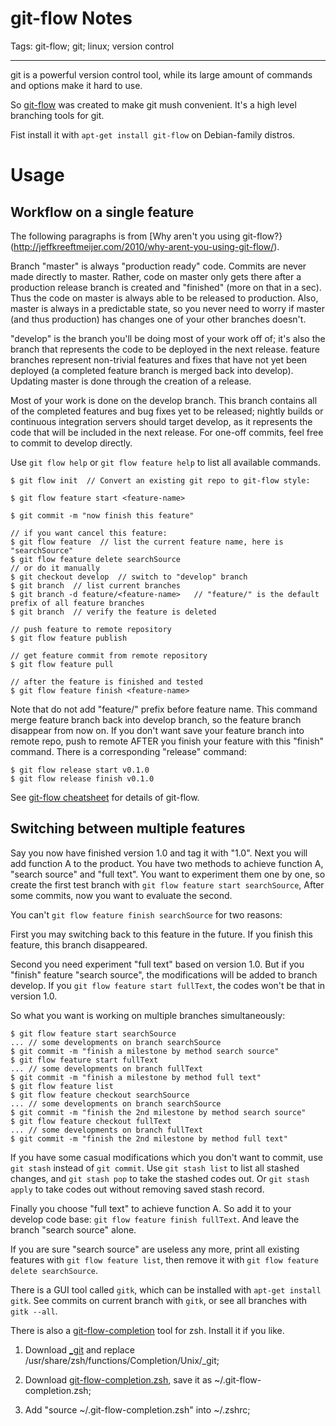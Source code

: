 # git-flow Notes
Tags: git-flow; git; linux; version control

------

git is a powerful version control tool, while its large amount of commands and options make it hard to use.

So [git-flow](https://github.com/nvie/gitflow) was created to make git mush convenient. It's a high level branching tools for git.

Fist install it with `apt-get install git-flow` on Debian-family distros.

# Usage

## Workflow on a single feature

The following paragraphs is from [Why aren't you using git-flow?}(http://jeffkreeftmeijer.com/2010/why-arent-you-using-git-flow/).

Branch "master" is always "production ready" code. Commits are never made directly to master. Rather, code on master only gets there after a production release branch is created and "finished" (more on that in a sec). Thus the code on master is always able to be released to production. Also, master is always in a predictable state, so you never need to worry if master (and thus production) has changes one of your other branches doesn't.

"develop" is the branch you'll be doing most of your work off of; it's also the branch that represents the code to be deployed in the next release. feature branches represent non-trivial features and fixes that have not yet been deployed (a completed feature branch is merged back into develop). Updating master is done through the creation of a release.

Most of your work is done on the develop branch. This branch contains all of the completed features and bug fixes yet to be released; nightly builds or continuous integration servers should target develop, as it represents the code that will be included in the next release. For one-off commits, feel free to commit to develop directly.

Use `git flow help` or `git flow feature help` to list all available commands.

    $ git flow init  // Convert an existing git repo to git-flow style:

    $ git flow feature start <feature-name>

    $ git commit -m "now finish this feature"

    // if you want cancel this feature:
    $ git flow feature  // list the current feature name, here is "searchSource"
    $ git flow feature delete searchSource
    // or do it manually
    $ git checkout develop  // switch to "develop" branch
    $ git branch  // list current branches
    $ git branch -d feature/<feature-name>   // "feature/" is the default prefix of all feature branches
    $ git branch  // verify the feature is deleted

    // push feature to remote repository
    $ git flow feature publish

    // get feature commit from remote repository
    $ git flow feature pull

    // after the feature is finished and tested
    $ git flow feature finish <feature-name>

Note that do not add "feature/" prefix before feature name.
This command merge feature branch back into develop branch, so the feature branch disappear from now on.
If you don't want save your feature branch into remote repo, push to remote AFTER you finish your feature with this "finish" command.
There is a corresponding "release" command:

    $ git flow release start v0.1.0
    $ git flow release finish v0.1.0

See [git-flow cheatsheet](http://danielkummer.github.io/git-flow-cheatsheet/) for details of git-flow.

## Switching between multiple features

Say you now have finished version 1.0 and tag it with "1.0".
Next you will add function A to the product.
You have two methods to achieve function A, "search source" and "full text".
You want to experiment them one by one, so create the first test branch with `git flow feature start searchSource`,
After some commits, now you want to evaluate the second.

You can't `git flow feature finish searchSource` for two reasons:

First you may switching back to this feature in the future.
If you finish this feature, this branch disappeared.

Second you need experiment "full text" based on version 1.0.
But if you "finish" feature "search source", the modifications will be added to branch develop.
If you `git flow feature start fullText`, the codes won't be that in version 1.0.

So what you want is working on multiple branches simultaneously:

    $ git flow feature start searchSource
    ... // some developments on branch searchSource
    $ git commit -m "finish a milestone by method search source"
    $ git flow feature start fullText
    ... // some developments on branch fullText
    $ git commit -m "finish a milestone by method full text"
    $ git flow feature list
    $ git flow feature checkout searchSource
    ... // some developments on branch searchSource
    $ git commit -m "finish the 2nd milestone by method search source"
    $ git flow feature checkout fullText
    ... // some developments on branch fullText
    $ git commit -m "finish the 2nd milestone by method full text"

If you have some casual modifications which you don't want to commit, use `git stash` instead of `git commit`.
Use `git stash list` to list all stashed changes, and `git stash pop` to take the stashed codes out.
Or `git stash apply` to take codes out without removing saved stash record.

Finally you choose "full text" to achieve function A.
So add it to your develop code base: `git flow feature finish fullText`.
And leave the branch "search source" alone.

If you are sure "search source" are useless any more,
print all existing features with `git flow feature list`,
then remove it with `git flow feature delete searchSource`.

There is a GUI tool called `gitk`, which can be installed with `apt-get install gitk`.
See commits on current branch with `gitk`, or see all branches with `gitk --all`.

There is also a [git-flow-completion](https://github.com/bobthecow/git-flow-completion) tool for zsh.
Install it if you like.

1. Download [_git](http://sourceforge.net/p/zsh/code/ci/master/tree/Completion/Unix/Command/_git?format=raw) and replace /usr/share/zsh/functions/Completion/Unix/_git;

1. Download [git-flow-completion.zsh](https://raw2.github.com/bobthecow/git-flow-completion/master/git-flow-completion.zsh), save it as ~/.git-flow-completion.zsh;

1. Add "source ~/.git-flow-completion.zsh" into ~/.zshrc;

